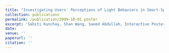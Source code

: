 ```yaml
---
title: "Investigating Users' Perceptions of Light Behaviors in Smart-Speakers"
collection: publications
permalink: /publication/2009-10-01 poster
excerpt: 'Sahiti Kunchay, Shan Wang, Saeed Abdullah, Interactive Poster session, CSCW 2019.'
date: 
venue: ''
paperurl: ''
citation: ''
---
```


